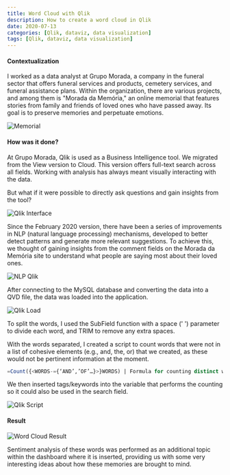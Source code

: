 ```yaml
---
title: Word Cloud with Qlik
description: How to create a word cloud in Qlik
date: 2020-07-13
categories: [Qlik, dataviz, data visualization]
tags: [Qlik, dataviz, data visualization]
---
```

#### Contextualization

I worked as a data analyst at Grupo Morada, a company in the funeral sector that offers funeral services and products, cemetery services, and funeral assistance plans. Within the organization, there are various projects, and among them is "Morada da Memória," an online memorial that features stories from family and friends of loved ones who have passed away. Its goal is to preserve memories and perpetuate emotions.

![Memorial](https://miro.medium.com/max/700/1*wEHOfAw9XC3ysz4lVacwag.png)

#### How was it done?

At Grupo Morada, Qlik is used as a Business Intelligence tool. We migrated from the View version to Cloud. This version offers full-text search across all fields. Working with analysis has always meant visually interacting with the data.

But what if it were possible to directly ask questions and gain insights from the tool?

![Qlik Interface](https://miro.medium.com/max/355/1*TvtbVl4wk7oXurjsE1rmYQ.png)

Since the February 2020 version, there have been a series of improvements in NLP (natural language processing) mechanisms, developed to better detect patterns and generate more relevant suggestions. To achieve this, we thought of gaining insights from the comment fields on the Morada da Memória site to understand what people are saying most about their loved ones.

![NLP Qlik](https://miro.medium.com/max/700/1*eojhz0x-ZlJmypJx_1r-rw.png)

After connecting to the MySQL database and converting the data into a QVD file, the data was loaded into the application.

![Qlik Load](https://miro.medium.com/max/490/1*REkstcGUF6miOOrczergSw.png)

To split the words, I used the SubField function with a space (' ') parameter to divide each word, and TRIM to remove any extra spaces.

With the words separated, I created a script to count words that were not in a list of cohesive elements (e.g., and, the, or) that we created, as these would not be pertinent information at the moment.

```sql
=Count({<WORDS-={‘AND’,’OF’…}>}WORDS) | Formula for counting distinct words
```

We then inserted tags/keywords into the variable that performs the counting so it could also be used in the search field.

![Qlik Script](https://miro.medium.com/max/579/1*atSPDH3zOGeMUPGiRU6uqw.png)

#### Result

![Word Cloud Result](https://miro.medium.com/max/674/1*PMJZwpcV33OJSoZWeqvcpg.png)

Sentiment analysis of these words was performed as an additional topic within the dashboard where it is inserted, providing us with some very interesting ideas about how these memories are brought to mind.



